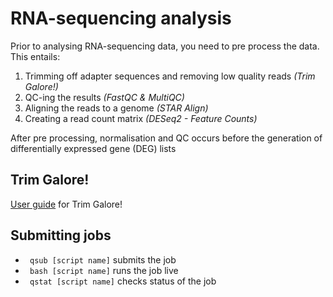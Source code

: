 <h1> RNA-sequencing analysis </h1>

Prior to analysing RNA-sequencing data, you need to pre process the data. This entails:

<ol>
  <li>Trimming off adapter sequences and removing low quality reads <i>(Trim Galore!)</i></li>
  <li>QC-ing the results <i>(FastQC & MultiQC)</i></li>
  <li>Aligning the reads to a genome <i>(STAR Align)</i></li>
  <li> Creating a read count matrix <i>(DESeq2 - Feature Counts)</i></li>
</ol>

After pre processing, normalisation and QC occurs before the generation of differentially expressed gene (DEG) lists

<h2> Trim Galore! </h2>

<a href="https://github.com/FelixKrueger/TrimGalore/blob/master/Docs/Trim_Galore_User_Guide.md">User guide</a> for Trim Galore!




<h2> Submitting jobs </h2>

<ul>

 <li><code> qsub [script name]</code> submits the job </li>
  <li><code> bash [script name]</code> runs the job live </li>
  <li><code> qstat [script name]</code> checks status of the job </li>
  </ul>
